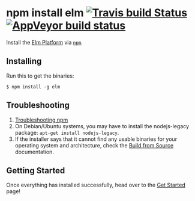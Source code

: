 npm install elm [![Travis build Status](https://travis-ci.org/elm-lang/elm-platform.svg?branch=master)](http://travis-ci.org/elm-lang/elm-platform) [![AppVeyor build status](https://ci.appveyor.com/api/projects/status/6mcub79i04ianpm9/branch/master?svg=true)](https://ci.appveyor.com/project/rtfeldman/elm-platform/branch/appveyor)
===============

Install the [Elm Platform](https://github.com/elm-lang/elm-platform) via [`npm`](https://www.npmjs.com).

## Installing

Run this to get the binaries:

```
$ npm install -g elm
```

## Troubleshooting

1. [Troubleshooting npm](https://github.com/npm/npm/wiki/Troubleshooting)
2. On Debian/Ubuntu systems, you may have to install the nodejs-legacy package: `apt-get install nodejs-legacy`.
3. If the installer says that it cannot find any usable binaries for your operating system and architecture, check the [Build from Source](https://github.com/elm-lang/elm-platform/blob/master/README.md#build-from-source) documentation.

## Getting Started

Once everything has installed successfully, head over to the [Get Started](http://elm-lang.org/Get-Started.elm) page!
